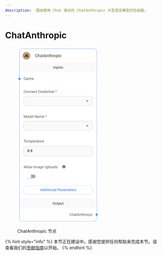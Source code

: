 ```yaml
---
description:  围绕使用 Chat 端点的 ChatAnthropic 大型语言模型的包装器。
---
```


# ChatAnthropic

<figure><img src="../../../.gitbook/assets/image (43).png" alt="" width="265"><figcaption><p>ChatAnthropic 节点</p></figcaption></figure>

{% hint style="info" %}
本节正在建设中。感谢您提供任何帮助来完成本节。请查看我们的[贡献指南](../../../contributing/)以开始。
{% endhint %}
